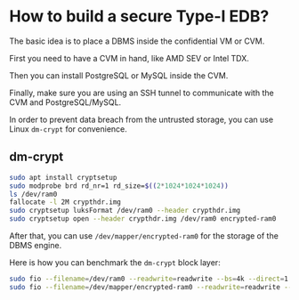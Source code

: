 # How to build a secure Type-I EDB?

The basic idea is to place a DBMS inside the confidential VM or CVM.

First you need to have a CVM in hand, like AMD SEV or Intel TDX.

Then you can install PostgreSQL or MySQL inside the CVM.

Finally, make sure you are using an SSH tunnel to communicate with the CVM and PostgreSQL/MySQL.

In order to prevent data breach from the untrusted storage, you can use Linux `dm-crypt` for convenience.

## dm-crypt

```bash
sudo apt install cryptsetup
sudo modprobe brd rd_nr=1 rd_size=$((2*1024*1024*1024))
ls /dev/ram0
fallocate -l 2M crypthdr.img
sudo cryptsetup luksFormat /dev/ram0 --header crypthdr.img
sudo cryptsetup open --header crypthdr.img /dev/ram0 encrypted-ram0
```

After that, you can use `/dev/mapper/encrypted-ram0` for the storage of the DBMS engine.

Here is how you can benchmark the `dm-crypt` block layer:
```bash
sudo fio --filename=/dev/ram0 --readwrite=readwrite --bs=4k --direct=1 --loops=10 --name=plain
sudo fio --filename=/dev/mapper/encrypted-ram0 --readwrite=readwrite --bs=4k --direct=1 --loops=1 --name=crypt
```